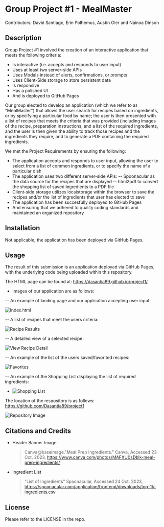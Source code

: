 # Group Project #1 - MealMaster
Contributors: David Santiago, Erin Polhemus, Austin Oler and Nainoa Dinson

## Description

Group Project #1 involved the creation of an interactive application that meets the following criteria:
  - Is interactive (i.e. accepts and responds to user input)
  - Uses at least two server-side APIs
  - Uses Modals instead of alerts, confirmations, or prompts
  - Uses Client-Side storage to store persistent data
  - Is responsive
  - Has a polished UI
  - And is deployed to GitHub Pages
    
Our group elected to develop an application (which we refer to as "MealMaster") that allows the user search for recipes based on ingredients, or by specifying a particular food by name; the user is then presented with a list of recipes that meets the criteria that was provided (including images of the recipe, preparation instructions, and a list of the required ingredients, and the user is then given the ability to track those recipes and the ingredients they require, and to generate a PDF containing the required ingredients.

We met the Project Requirements by ensuring the following:
  - The application accepts and responds to user input, allowing the user to select from a list of common ingredients, or to specify the name of a particular dish
  - The application uses two different server-side APIs:
    -- Spoonacular as the data source for the recipes that are displayed
    -- html2pdf to convert the shopping list of saved ingredients to a PDF file
  - Client-side storage utilizes localstorage within the browser to save the recipes and/or the list of ingredients that user has elected to save
  - The application has been succesfully deployed to GitHub Pages
  - And ensuring that we adhered to quality coding standards and maintained an organized repository

## Installation

Not applicable; the application has been deployed via GitHub Pages.

## Usage

The result of this submission is an application deployed via GitHub Pages, with the underlying code being uploaded within this repository.

The HTML page can be found at: https://dasantia89.github.io/project1/

  - Images of our application are as follows:

  -- An example of landing page and our application accepting user input:

![Index.html](/assets/images/Screenshot_20231024_01.png)

  -- A list of recipes that meet the users criteria:

![Recipe Results](/assets/images/Screenshot_20231024_02.png)

  -- A detailed view of a selected recipe:

![View Recipe Detail](/assets/images/Screenshot_20231024_03.png)

  -- An example of the list of the users saved/favorited recipes:

![Favorites](/assets/images/Screenshot_20231024_04.png)

  -- An example of the Shopping List displaying the list of required ingredients:

- ![Shopping List](/assets/images/Screenshot_20231024_05.png)

The location of the respository is as follows: https://github.com/Dasantia89/project1

![Repository Image](/assets/images/Screenshot_20231024_06.png)

## Citations and Credits
- Header Banner Image<br>
  > Canva@baseimage."Meal Prep Ingredients." Canva, Accessed 23 Oct. 2023, https://www.canva.com/photos/MAFXU0sDblk-meal-prep-ingredients/
- Ingredient List<br>
  >"List of Ingredients" Spoonacular, Accessed 24 Oct. 2023, https://spoonacular.com/application/frontend/downloads/top-1k-ingredients.csv

## License

Please refer to the LICENSE in the repo.
